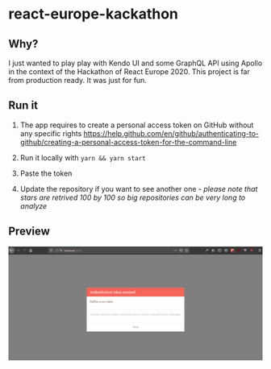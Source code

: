 # react-europe-kackathon

## Why?

I just wanted to play play with Kendo UI and some GraphQL API using Apollo in the context of the Hackathon of React Europe 2020.
This project is far from production ready. It was just for fun.

## Run it

1. The app requires to create a personal access token on GitHub without any specific rights
https://help.github.com/en/github/authenticating-to-github/creating-a-personal-access-token-for-the-command-line

2. Run it locally with `yarn && yarn start`

3. Paste the token

4. Update the repository if you want to see another one - _please note that stars are retrived 100 by 100 so big repositories can be very long to analyze_

## Preview

![Preview](https://github.com/dubzzz/react-europe-kackathon/blob/master/stars-history.gif)

